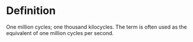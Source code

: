 # Definition

One million cycles; one thousand kilocycles. The term is often used as
the equivalent of one million cycles per second.
